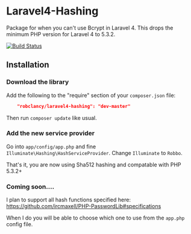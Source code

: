 Laravel4-Hashing
=============

Package for when you can't use Bcrypt in Laravel 4. This drops the minimum PHP version for Laravel 4 to 5.3.2.

[![Build Status](https://secure.travis-ci.org/robclancy/laravel4-hashing.png)](http://travis-ci.org/robclancy/laravel4-hashing)

## Installation

### Download the library

Add the following to the "require" section of your `composer.json` file:

```json
	"robclancy/laravel4-hashing": "dev-master"
```

Then run `composer update` like usual.

### Add the new service provider

Go into `app/config/app.php` and fine `Illuminate\Hashing\HashServiceProvider`. Change `Illuminate` to `Robbo`.

That's it, you are now using Sha512 hashing and compatable with PHP 5.3.2+


### Coming soon....

I plan to support all hash functions specified here: https://github.com/ircmaxell/PHP-PasswordLib#specifications

When I do you will be able to choose which one to use from the `app.php` config file.
